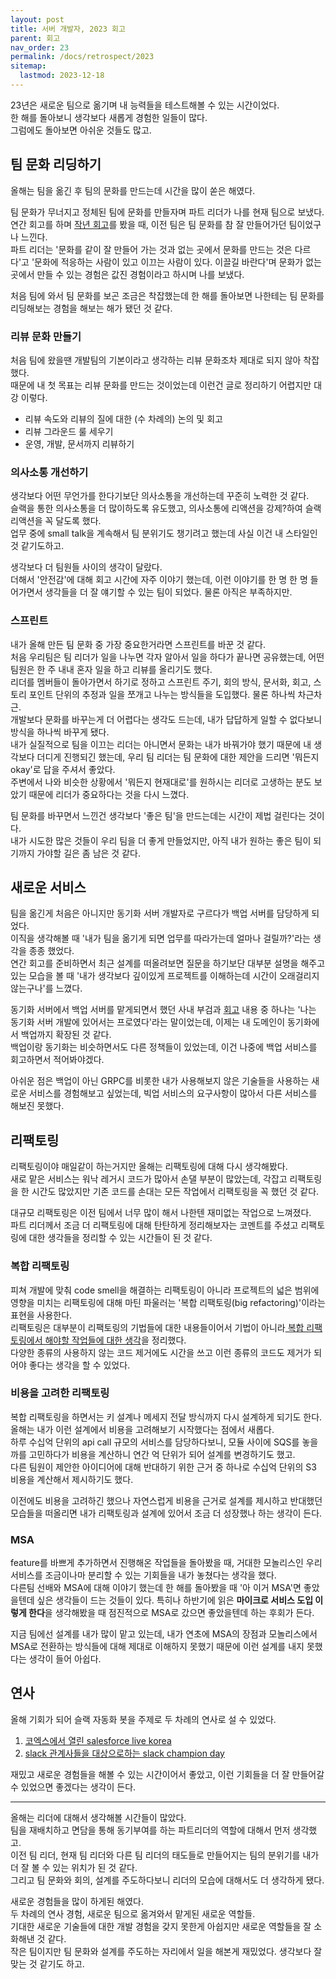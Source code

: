 ```yaml
---
layout: post
title: 서버 개발자, 2023 회고
parent: 회고
nav_order: 23
permalink: /docs/retrospect/2023
sitemap:
  lastmod: 2023-12-18
---
```


23년은 새로운 팀으로 옮기며 내 능력들을 테스트해볼 수 있는 시간이었다.  
한 해를 돌아보니 생각보다 새롭게 경험한 일들이 많다.  
그럼에도 돌아보면 아쉬운 것들도 많고.


## 팀 문화 리딩하기

올해는 팀을 옮긴 후 팀의 문화를 만드는데 시간을 많이 쏟은 해였다.

팀 문화가 무너지고 정체된 팀에 문화를 만들자며 파트 리더가 나를 현재 팀으로 보냈다.  
연간 회고를 하며 [작년 회고](/docs/retrospect/2022)를 봤을 때, 이전 팀은 팀 문화를 참 잘 만들어가던 팀이었구나 느낀다.  
파트 리더는 '문화를 같이 잘 만들어 가는 것과 없는 곳에서 문화를 만드는 것은 다르다'고 '문화에 적응하는 사람이 있고 이끄는 사람이 있다. 이끌길 바란다'며 문화가 없는 곳에서 만들 수 있는 경험은 값진 경험이라고 하시며 나를 보냈다.

처음 팀에 와서 팀 문화를 보곤 조금은 착잡했는데 한 해를 돌아보면 나한테는 팀 문화를 리딩해보는 경험을 해보는 해가 됐던 것 같다.


### 리뷰 문화 만들기

처음 팀에 왔을땐 개발팀의 기본이라고 생각하는 리뷰 문화조차 제대로 되지 않아 착잡했다.  
때문에 내 첫 목표는 리뷰 문화를 만드는 것이었는데 이런건 글로 정리하기 어렵지만 대강 이렇다.
- 리뷰 속도와 리뷰의 질에 대한 (수 차례의) 논의 및 회고
- 리뷰 그라운드 룰 세우기
- 운영, 개발, 문서까지 리뷰하기

### 의사소통 개선하기

생각보다 어떤 무언가를 한다기보단 의사소통을 개선하는데 꾸준히 노력한 것 같다.  
슬랙을 통한 의사소통을 더 많이하도록 유도했고, 의사소통에 리액션을 강제?하여 슬랙 리액션을 꼭 달도록 했다.  
업무 중에 small talk을 계속해서 팀 분위기도 챙기려고 했는데 사실 이건 내 스타일인 것 같기도하고.  

생각보다 더 팀원들 사이의 생각이 달랐다.  
더해서 '안전감'에 대해 회고 시간에 자주 이야기 했는데, 이런 이야기를 한 명 한 명 들어가면서 생각들을 더 잘 얘기할 수 있는 팀이 되었다. 물론 아직은 부족하지만.


### 스프린트

내가 올해 만든 팀 문화 중 가장 중요한거라면 스프린트를 바꾼 것 같다.  
처음 우리팀은 팀 리더가 일을 나누면 각자 알아서 일을 하다가 끝나면 공유했는데, 어떤 팀원은 한 주 내내 혼자 일을 하고 리뷰를 올리기도 했다.  
리더를 멤버들이 돌아가면서 하기로 정하고 스프린트 주기, 회의 방식, 문서화, 회고, 스토리 포인트 단위의 추정과 일을 쪼개고 나누는 방식들을 도입했다. 물론 하나씩 차근차근.  
개발보다 문화를 바꾸는게 더 어렵다는 생각도 드는데, 내가 답답하게 일할 수 없다보니 방식을 하나씩 바꾸게 됐다.  
내가 실질적으로 팀을 이끄는 리더는 아니면서 문화는 내가 바꿔가야 했기 때문에 내 생각보다 더디게 진행되긴 했는데, 우리 팀 리더는 팀 문화에 대한 제안을 드리면 '뭐든지 okay'로 답을 주셔서 좋았다.  
주변에서 나와 비슷한 상황에서 '뭐든지 현재대로'를 원하시는 리더로 고생하는 분도 보았기 때문에 리더가 중요하다는 것을 다시 느꼈다.

팀 문화를 바꾸면서 느낀건 생각보다 '좋은 팀'을 만드는데는 시간이 제법 걸린다는 것이다.  
내가 시도한 많은 것들이 우리 팀을 더 좋게 만들었지만, 아직 내가 원하는 좋은 팀이 되기까지 가야할 길은 좀 남은 것 같다.


## 새로운 서비스

팀을 옮긴게 처음은 아니지만 동기화 서버 개발자로 구르다가 백업 서버를 담당하게 되었다.  
이직을 생각해볼 때 '내가 팀을 옮기게 되면 업무를 따라가는데 얼마나 걸릴까?'라는 생각을 종종 했었다.  
연간 회고를 준비하면서 최근 설계를 떠올려보면 질문을 하기보단 대부분 설명을 해주고 있는 모습을 볼 때 '내가 생각보다 깊이있게 프로젝트를 이해하는데 시간이 오래걸리지 않는구나'를 느꼈다.

동기화 서버에서 백업 서버를 맡게되면서 했던 사내 부검과 [회고](/docs/retrospect/theme/sync) 내용 중 하나는 '나는 동기화 서버 개발에 있어서는 프로였다'라는 말이었는데, 이제는 내 도메인이 동기화에서 백업까지 확장된 것 같다.  
백업이랑 동기화는 비슷하면서도 다른 정책들이 있었는데, 이건 나중에 백업 서비스를 회고하면서 적어봐야겠다.

아쉬운 점은 백업이 아닌 GRPC를 비롯한 내가 사용해보지 않은 기술들을 사용하는 새로운 서비스를 경험해보고 싶었는데, 빅업 서비스의 요구사항이 많아서 다른 서비스를 해보진 못했다.


## 리팩토링

리팩토링이야 매일같이 하는거지만 올해는 리팩토링에 대해 다시 생각해봤다.  
새로 맡은 서비스는 워낙 레거시 코드가 많아서 손댈 부분이 많았는데, 각잡고 리팩토링을 한 시간도 많았지만 기존 코드를 손대는 모든 작업에서 리팩토링을 꼭 했던 것 같다.

대규모 리팩토링은 이전 팀에서 너무 많이 해서 나한텐 재미없는 작업으로 느껴졌다.  
파트 리더께서 조금 더 리팩토링에 대해 탄탄하게 정리해보자는 코멘트를 주셨고 리팩토링에 대한 생각들을 정리할 수 있는 시간들이 된 것 같다.

### 복합 리팩토링

피쳐 개발에 맞춰 code smell을 해결하는 리팩토링이 아니라 프로젝트의 넓은 범위에 영향을 미치는 리팩토링에 대해 마틴 파울러는 '복합 리팩토링(big refactoring)'이라는 표현을 사용한다.  
리팩토링은 대부분이 리팩토링의 기법들에 대한 내용들이어서 기법이 아니라[ 복합 리팩토링에서 해야할 작업들에 대한 생각](/docs/refactoring/my-refactoring)을 정리했다.  
다양한 종류의 사용하지 않는 코드 제거에도 시간을 쓰고 이런 종류의 코드도 제거가 되어야 좋다는 생각을 할 수 있었다.

### 비용을 고려한 리팩토링

복합 리팩토링을 하면서는 키 설계나 메세지 전달 방식까지 다시 설계하게 되기도 한다.  
올해는 내가 이런 설계에서 비용을 고려해보기 시작했다는 점에서 새롭다.  
하루 수십억 단위의 api call 규모의 서비스를 담당하다보니, 모듈 사이에 SQS를 놓을까를 고민하다가 비용을 계산하니 연간 억 단위가 되어 설계를 변경하기도 했고.  
다른 팀원이 제안한 아이디어에 대해 반대하기 위한 근거 중 하나로 수십억 단위의 S3 비용을 계산해서 제시하기도 했다.

이전에도 비용을 고려하긴 했으나 자연스럽게 비용을 근거로 설계를 제시하고 반대했던 모습들을 떠올리면 내가 리팩토링과 설계에 있어서 조금 더 성장했나 하는 생각이 든다.

### MSA

feature를 바쁘게 추가하면서 진행해온 작업들을 돌아봤을 때, 거대한 모놀리스인 우리 서비스를 조금이나마 분리할 수 있는 기회들을 내가 놓쳤다는 생각을 했다.  
다른팀 선배와 MSA에 대해 이야기 했는데 한 해를 돌아봤을 때 '아 이거 MSA'면 좋았을텐데 싶은 생각들이 드는 것들이 있다. 특히나 하반기에 읽은 **마이크로 서비스 도입 이렇게 한다**을 생각해봤을 때 점진적으로 MSA로 갔으면 좋았을텐데 하는 후회가 든다.

지금 팀에선 설계를 내가 많이 맡고 있는데, 내가 연초에 MSA의 장점과 모놀리스에서 MSA로 전환하는 방식들에 대해 제대로 이해하지 못했기 때문에 이런 설계를 내지 못했다는 생각이 들어 아쉽다.


## 연사

올해 기회가 되어 슬랙 자동화 봇을 주제로 두 차례의 연사로 설 수 있었다.
1. [코엑스에서 열린 salesforce live korea](https://www.salesforce.com/kr/events/sflive-korea-23/)
2. [slack 관계사들을 대상으로하는 slack champion day](https://slack-champion-day2023.splashthat.com/)

재밌고 새로운 경험들을 해볼 수 있는 시간이어서 좋았고, 이런 기회들을 더 잘 만들어갈 수 있었으면 좋겠다는 생각이 든다.

---

올해는 리더에 대해서 생각해볼 시간들이 많았다.    
팀을 재배치하고 면담을 통해 동기부여를 하는 파트리더의 역할에 대해서 먼저 생각했고.  
이전 팀 리더, 현재 팀 리더와 다른 팀 리더의 태도들로 만들어지는 팀의 분위기를 내가 더 잘 볼 수 있는 위치가 된 것 같다.  
그리고 팀 문화와 회의, 설계를 주도하다보니 리더의 모습에 대해서도 더 생각하게 됐다.

새로운 경험들을 많이 하게된 해였다.  
두 차례의 연사 경험, 새로운 팀으로 옮겨와서 맡게된 새로운 역할들.    
기대한 새로운 기술들에 대한 개발 경험을 갖지 못한게 아쉽지만 새로운 역할들을 잘 소화해낸 것 같다.  
작은 팀이지만 팀 문화와 설계를 주도하는 자리에서 일을 해본게 재밌었다. 생각보다 잘 맞는 것 같기도 하고.
